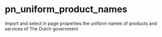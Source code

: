 # pn_uniform_product_names
Import and select in page properties the uniform names of products and services of The Dutch government
